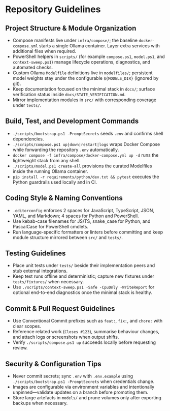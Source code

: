 # Repository Guidelines

## Project Structure & Module Organization
- Compose manifests live under `infra/compose/`; the baseline `docker-compose.yml` starts a single Ollama container. Layer extra services with additional files when required.
- PowerShell helpers in `scripts/` (for example `compose.ps1`, `model.ps1`, and `context-sweep.ps1`) manage lifecycle operations, diagnostics, and automated checks.
- Custom Ollama `Modelfile` definitions live in `modelfiles/`; persistent model weights stay under the configurable `${MODELS_DIR}` (ignored by git).
- Keep documentation focused on the minimal stack in `docs/`; surface verification status inside `docs/STATE_VERIFICATION.md`.
- Mirror implementation modules in `src/` with corresponding coverage under `tests/`.

## Build, Test, and Development Commands
- `./scripts/bootstrap.ps1 -PromptSecrets` seeds `.env` and confirms shell dependencies.
- `./scripts/compose.ps1 up|down|restart|logs` wraps Docker Compose while forwarding the repository `.env` automatically.
- `docker compose -f infra/compose/docker-compose.yml up -d` runs the lightweight stack from any shell.
- `./scripts/model.ps1 create-all` provisions the curated Modelfiles inside the running Ollama container.
- `pip install -r requirements/python/dev.txt && pytest` executes the Python guardrails used locally and in CI.

## Coding Style & Naming Conventions
- `.editorconfig` enforces 2 spaces for JavaScript, TypeScript, JSON, YAML, and Markdown; 4 spaces for Python and PowerShell.
- Use kebab-case filenames for JS/TS, snake_case for Python, and PascalCase for PowerShell cmdlets.
- Run language-specific formatters or linters before committing and keep module structure mirrored between `src/` and `tests/`.

## Testing Guidelines
- Place unit tests under `tests/` beside their implementation peers and stub external integrations.
- Keep test runs offline and deterministic; capture new fixtures under `tests/fixtures/` when necessary.
- Use `./scripts/context-sweep.ps1 -Safe -CpuOnly -WriteReport` for optional end-to-end diagnostics once the minimal stack is healthy.

## Commit & Pull Request Guidelines
- Use Conventional Commit prefixes such as `feat:`, `fix:`, and `chore:` with clear scopes.
- Reference related work (`Closes #123`), summarise behaviour changes, and attach logs or screenshots when output shifts.
- Verify `./scripts/compose.ps1 up` succeeds locally before requesting review.

## Security & Configuration Tips
- Never commit secrets; sync `.env` with `.env.example` using `./scripts/bootstrap.ps1 -PromptSecrets` when credentials change.
- Images are configurable via environment variables and intentionally unpinned—validate updates on a branch before promoting them.
- Store large artefacts in `models/` and prune volumes only after exporting backups when necessary.
